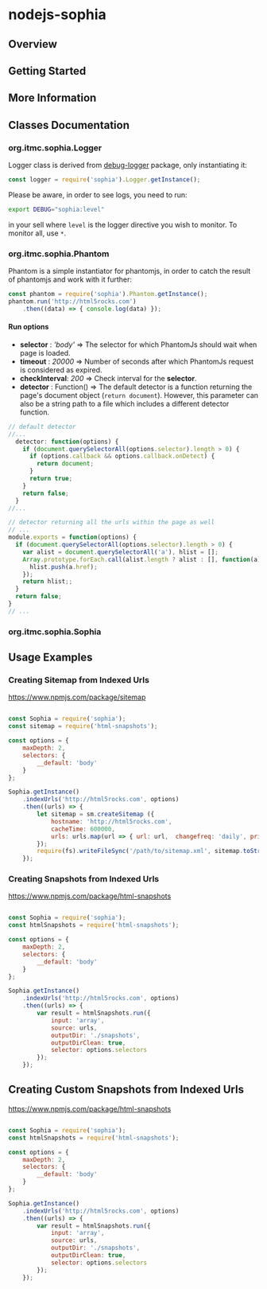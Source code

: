 # nodejs-sophia

## Overview

## Getting Started

## More Information

## Classes Documentation

### org.itmc.sophia.Logger

Logger class is derived from [debug-logger](https://www.npmjs.com/package/debug-logger) package, only instantiating it:

```javascript
const logger = require('sophia').Logger.getInstance();
```

Please be aware, in order to see logs, you need to run:

```bash
export DEBUG="sophia:level"
```
in your sell where `level` is the logger directive you wish to monitor. To monitor all, use `*`.

### org.itmc.sophia.Phantom

Phantom is a simple instantiator for phantomjs, in order to catch the result of phantomjs and work with it further:

```javascript
const phantom = require('sophia').Phantom.getInstance();
phantom.run('http://html5rocks.com')
    .then((data) => { console.log(data) });
```
#### Run options

* **selector** : *'body'* => The selector for which PhantomJs should wait when page is loaded.
* **timeout** : *20000* => Number of seconds after which PhantomJs request is considered as expired.
* **checkInterval**: *200* => Check interval for the **selector**.
* **detector** : Function() => The default detector is a function returning the page's document object (`return document`). However, this parameter can also be a string path to a file which includes a different detector function.

```javascript
// default detector
//...
  detector: function(options) {
    if (document.querySelectorAll(options.selector).length > 0) {
      if (options.callback && options.callback.onDetect) {
        return document;
      }
      return true;
    }
    return false;
  }
//...

// detector returning all the urls within the page as well
// ...
module.exports = function(options) {
  if (document.querySelectorAll(options.selector).length > 0) {
    var alist = document.querySelectorAll('a'), hlist = [];
    Array.prototype.forEach.call(alist.length ? alist : [], function(a) {
      hlist.push(a.href);
    });
    return hlist;;
  }
  return false;
}
// ...
```

### org.itmc.sophia.Sophia

## Usage Examples

### Creating Sitemap from Indexed Urls

https://www.npmjs.com/package/sitemap

```javascript

const Sophia = require('sophia');
const sitemap = require('html-snapshots');

const options = {
    maxDepth: 2,
    selectors: {
        __default: 'body'
    }
};

Sophia.getInstance()
    .indexUrls('http://html5rocks.com', options)
    .then((urls) => {
        let sitemap = sm.createSitemap ({
            hostname: 'http://html5rocks.com',
            cacheTime: 600000,
            urls: urls.map(url => { url: url,  changefreq: 'daily', priority: 0.3 })
        });
        require(fs).writeFileSync('/path/to/sitemap.xml', sitemap.toString());
    });
```

### Creating Snapshots from Indexed Urls

https://www.npmjs.com/package/html-snapshots

```javascript

const Sophia = require('sophia');
const htmlSnapshots = require('html-snapshots');

const options = {
    maxDepth: 2,
    selectors: {
        __default: 'body'
    }
};

Sophia.getInstance()
    .indexUrls('http://html5rocks.com', options)
    .then((urls) => {
        var result = htmlSnapshots.run({
            input: 'array',
            source: urls,
            outputDir: './snapshots',
            outputDirClean: true,  
            selector: options.selectors
        });
    });
```

## Creating Custom Snapshots from Indexed Urls

https://www.npmjs.com/package/html-snapshots

```javascript

const Sophia = require('sophia');
const htmlSnapshots = require('html-snapshots');

const options = {
    maxDepth: 2,
    selectors: {
        __default: 'body'
    }
};

Sophia.getInstance()
    .indexUrls('http://html5rocks.com', options)
    .then((urls) => {
        var result = htmlSnapshots.run({
            input: 'array',
            source: urls,
            outputDir: './snapshots',
            outputDirClean: true,  
            selector: options.selectors
        });
    });
```

